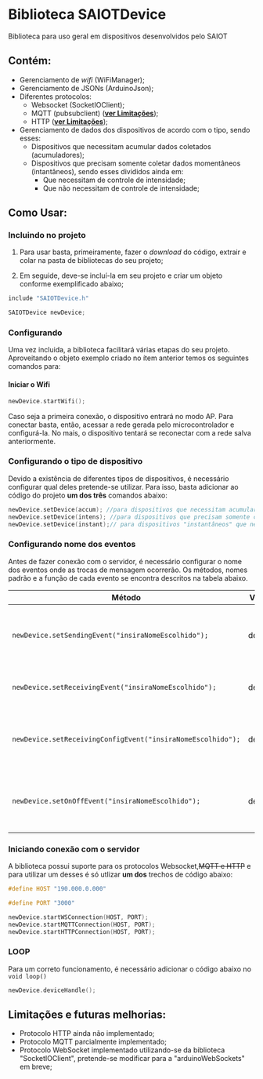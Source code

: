 # Biblioteca SAIOTDevice

Biblioteca para uso geral em dispositivos desenvolvidos pelo SAIOT

## Contém:

- Gerenciamento de *wifi* (WiFiManager);
- Gerenciamento de JSONs (ArduinoJson);
- Diferentes protocolos:
  - Websocket (SocketIOClient);
  - MQTT (pubsubclient) ([**ver Limitações**](https://github.com/daniellycosta/SAIOTDevice#limitações-e-futuras-melhorias));
  - HTTP ([**ver Limitações**](https://github.com/daniellycosta/SAIOTDevice#limitações-e-futuras-melhorias));
- Gerenciamento de dados dos dispositivos de acordo com o tipo, sendo esses:
  - Dispositivos que necessitam acumular dados coletados (acumuladores);
  - Dispositivos que precisam somente coletar dados momentâneos (intantâneos), sendo esses divididos ainda em:
    - Que necessitam de controle de intensidade;
    - Que não necessitam de controle de intensidade;

## Como Usar:
### Incluindo no projeto

1. Para usar basta, primeiramente, fazer o *download* do código, extrair e colar na pasta de bibliotecas do seu projeto;

2. Em seguide, deve-se incluí-la em seu projeto e criar um objeto conforme exemplificado abaixo;

```c++
include "SAIOTDevice.h"

SAIOTDevice newDevice;
```
### Configurando
Uma vez incluida, a biblioteca facilitará várias etapas do seu projeto. Aproveitando o objeto exemplo criado no ítem anterior temos os seguintes comandos para:

#### Iniciar o Wifi
```c++
newDevice.startWifi();
```
Caso seja a primeira conexão, o dispositivo entrará no modo AP. Para conectar basta, então, acessar a rede gerada pelo microcontrolador e configurá-la. No mais, o dispositivo tentará se reconectar com a rede salva anteriormente.

### Configurando o tipo de dispositivo
Devido a existência de diferentes tipos de dispositivos, é necessário configurar qual deles pretende-se utilizar. Para isso, basta adicionar ao código do projeto **um dos três** comandos abaixo:

```c++
newDevice.setDevice(accum); //para dispositivos que necessitam acumular dados coletados
newDevice.setDevice(intens); //para dispositivos que precisam somente coletar/enviar dados momentâneos
newDevice.setDevice(instant);// para dispositivos "instantâneos" que necessitam de controle de intensidade  
```
### Configurando nome dos eventos
Antes de fazer conexão com o servidor, é necessário configurar o nome dos eventos onde as trocas de mensagem ocorrerão. Os métodos, nomes padrão e a função de cada evento se encontra descritos na tabela abaixo.

Método | Valor Padrão | Descrição
------ | ----------- | --------
```newDevice.setSendingEvent("insiraNomeEscolhido");``` | device_send | Evento por onde o JSON de configurações é enviado para o server.
```newDevice.setReceivingEvent("insiraNomeEscolhido");``` | device_on | Evento que ativa o envio do JSON de configurações.
```newDevice.setReceivingConfigEvent("insiraNomeEscolhido");``` | device_config | Evento por onde o JSON de configurações é recebido do server.
```newDevice.setOnOffEvent("insiraNomeEscolhido");``` | device_onOff | Evento por onde o dispositivo recebe o comando de ligar/desligar.

### Iniciando conexão com o servidor
A biblioteca possui suporte para os protocolos Websocket,~~MQTT e HTTP~~ e para utilizar um desses é só utlizar **um dos** trechos de código abaixo:

```c++
#define HOST "190.000.0.000"

#define PORT "3000"

newDevice.startWSConnection(HOST, PORT); 
newDevice.startMQTTConnection(HOST, PORT); 
newDevice.startHTTPConnection(HOST, PORT); 
```

### LOOP
Para um correto funcionamento, é necessário adicionar o código abaixo no `void loop()`

```c++
newDevice.deviceHandle();
```

## Limitações e futuras melhorias:

- Protocolo HTTP ainda não implementado;
- Protocolo MQTT parcialmente implementado;
- Protocolo WebSocket implementado utilizando-se da biblioteca "SocketIOClient", pretende-se modificar para a "arduinoWebSockets" em breve;
